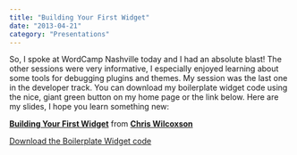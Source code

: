 ```yaml
---
title: "Building Your First Widget"
date: "2013-04-21"
category: "Presentations"
---
```


So, I spoke at WordCamp Nashville today and I had an absolute blast! The other sessions were very informative, I especially enjoyed learning about some tools for debugging plugins and themes. My session was the last one in the developer track. You can download my boilerplate widget code using the nice, giant green button on my home page or the link below. Here are my slides, I hope you learn something new:

**[Building Your First Widget](https://www.slideshare.net/christopherjoelwilcoxson/building-your-first-widget "Building Your First Widget")** from **[Chris Wilcoxson](https://www.slideshare.net/christopherjoelwilcoxson)**

[Download the Boilerplate Widget code](https://github.com/slushman/slushman-boilerplate-widget/archive/master.zip)
